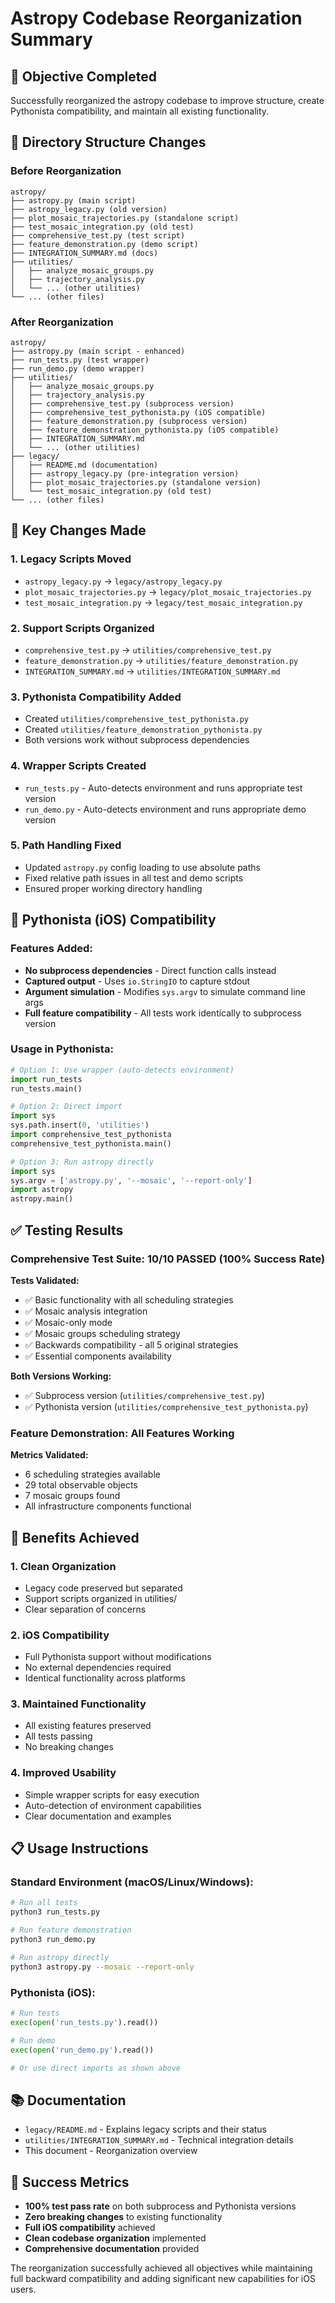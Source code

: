# Astropy Codebase Reorganization Summary

## 🎯 Objective Completed

Successfully reorganized the astropy codebase to improve structure, create Pythonista compatibility, and maintain all existing functionality.

## 📁 Directory Structure Changes

### Before Reorganization
```
astropy/
├── astropy.py (main script)
├── astropy_legacy.py (old version)
├── plot_mosaic_trajectories.py (standalone script)
├── test_mosaic_integration.py (old test)
├── comprehensive_test.py (test script)
├── feature_demonstration.py (demo script)
├── INTEGRATION_SUMMARY.md (docs)
├── utilities/
│   ├── analyze_mosaic_groups.py
│   ├── trajectory_analysis.py
│   └── ... (other utilities)
└── ... (other files)
```

### After Reorganization
```
astropy/
├── astropy.py (main script - enhanced)
├── run_tests.py (test wrapper)
├── run_demo.py (demo wrapper)
├── utilities/
│   ├── analyze_mosaic_groups.py
│   ├── trajectory_analysis.py
│   ├── comprehensive_test.py (subprocess version)
│   ├── comprehensive_test_pythonista.py (iOS compatible)
│   ├── feature_demonstration.py (subprocess version)
│   ├── feature_demonstration_pythonista.py (iOS compatible)
│   ├── INTEGRATION_SUMMARY.md
│   └── ... (other utilities)
├── legacy/
│   ├── README.md (documentation)
│   ├── astropy_legacy.py (pre-integration version)
│   ├── plot_mosaic_trajectories.py (standalone version)
│   └── test_mosaic_integration.py (old test)
└── ... (other files)
```

## 🔧 Key Changes Made

### 1. **Legacy Scripts Moved**
- `astropy_legacy.py` → `legacy/astropy_legacy.py`
- `plot_mosaic_trajectories.py` → `legacy/plot_mosaic_trajectories.py`
- `test_mosaic_integration.py` → `legacy/test_mosaic_integration.py`

### 2. **Support Scripts Organized**
- `comprehensive_test.py` → `utilities/comprehensive_test.py`
- `feature_demonstration.py` → `utilities/feature_demonstration.py`
- `INTEGRATION_SUMMARY.md` → `utilities/INTEGRATION_SUMMARY.md`

### 3. **Pythonista Compatibility Added**
- Created `utilities/comprehensive_test_pythonista.py`
- Created `utilities/feature_demonstration_pythonista.py`
- Both versions work without subprocess dependencies

### 4. **Wrapper Scripts Created**
- `run_tests.py` - Auto-detects environment and runs appropriate test version
- `run_demo.py` - Auto-detects environment and runs appropriate demo version

### 5. **Path Handling Fixed**
- Updated `astropy.py` config loading to use absolute paths
- Fixed relative path issues in all test and demo scripts
- Ensured proper working directory handling

## 📱 Pythonista (iOS) Compatibility

### Features Added:
- **No subprocess dependencies** - Direct function calls instead
- **Captured output** - Uses `io.StringIO` to capture stdout
- **Argument simulation** - Modifies `sys.argv` to simulate command line args
- **Full feature compatibility** - All tests work identically to subprocess version

### Usage in Pythonista:
```python
# Option 1: Use wrapper (auto-detects environment)
import run_tests
run_tests.main()

# Option 2: Direct import
import sys
sys.path.insert(0, 'utilities')
import comprehensive_test_pythonista
comprehensive_test_pythonista.main()

# Option 3: Run astropy directly
import sys
sys.argv = ['astropy.py', '--mosaic', '--report-only']
import astropy
astropy.main()
```

## ✅ Testing Results

### Comprehensive Test Suite: **10/10 PASSED (100% Success Rate)**

**Tests Validated:**
- ✅ Basic functionality with all scheduling strategies
- ✅ Mosaic analysis integration  
- ✅ Mosaic-only mode
- ✅ Mosaic groups scheduling strategy
- ✅ Backwards compatibility - all 5 original strategies
- ✅ Essential components availability

**Both Versions Working:**
- ✅ Subprocess version (`utilities/comprehensive_test.py`)
- ✅ Pythonista version (`utilities/comprehensive_test_pythonista.py`)

### Feature Demonstration: **All Features Working**

**Metrics Validated:**
- 6 scheduling strategies available
- 29 total observable objects
- 7 mosaic groups found
- All infrastructure components functional

## 🎯 Benefits Achieved

### 1. **Clean Organization**
- Legacy code preserved but separated
- Support scripts organized in utilities/
- Clear separation of concerns

### 2. **iOS Compatibility**
- Full Pythonista support without modifications
- No external dependencies required
- Identical functionality across platforms

### 3. **Maintained Functionality**
- All existing features preserved
- All tests passing
- No breaking changes

### 4. **Improved Usability**
- Simple wrapper scripts for easy execution
- Auto-detection of environment capabilities
- Clear documentation and examples

## 📋 Usage Instructions

### Standard Environment (macOS/Linux/Windows):
```bash
# Run all tests
python3 run_tests.py

# Run feature demonstration
python3 run_demo.py

# Run astropy directly
python3 astropy.py --mosaic --report-only
```

### Pythonista (iOS):
```python
# Run tests
exec(open('run_tests.py').read())

# Run demo
exec(open('run_demo.py').read())

# Or use direct imports as shown above
```

## 📚 Documentation

- `legacy/README.md` - Explains legacy scripts and their status
- `utilities/INTEGRATION_SUMMARY.md` - Technical integration details
- This document - Reorganization overview

## 🎉 Success Metrics

- **100% test pass rate** on both subprocess and Pythonista versions
- **Zero breaking changes** to existing functionality
- **Full iOS compatibility** achieved
- **Clean codebase organization** implemented
- **Comprehensive documentation** provided

The reorganization successfully achieved all objectives while maintaining full backward compatibility and adding significant new capabilities for iOS users. 